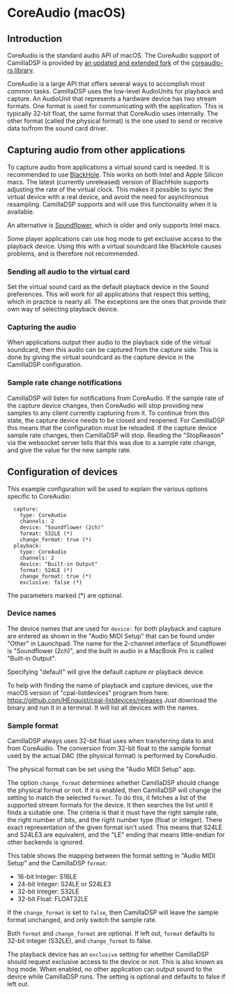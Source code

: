 # CoreAudio (macOS)

## Introduction
CoreAudio is the standard audio API of macOS. 
The CoreAudio support of CamillaDSP is provided by [an updated and extended fork](https://github.com/HEnquist/coreaudio-rs) of the [coreaudio-rs library](https://github.com/RustAudio/coreaudio-rs). 

CoreAudio is a large API that offers several ways to accomplish most common tasks. CamillaDSP uses the low-level AudioUnits for playback and capture. An AudioUnit that represents a hardware device has two stream formats. One format is used for communicating with the application. This is typically 32-bit float, the same format that CoreAudio uses internally. The other format (called the physical format) is the one used to send or receive data to/from the sound card driver. 

## Capturing audio from other applications

To capture audio from applications a virtual sound card is needed. 
It is recommended to use [BlackHole](https://github.com/ExistentialAudio/BlackHole).
This works on both Intel and Apple Silicon macs.
The latest (currently unreleased) version of BlachHole supports adjusting the rate of the virtual clock.
This makes it possible to sync the virtual device with a real device, and avoid the need for asynchronous resampling.
CamillaDSP supports and will use this functionality when it is available.

An alternative is [Soundflower](https://github.com/mattingalls/Soundflower), which is older and only supports Intel macs.

Some player applications can use hog mode to get exclusive access to the playback device. Using this with a virtual soundcard like BlackHole causes problems, and is therefore not recommended.

### Sending all audio to the virtual card
Set the virtual sound card as the default playback device in the Sound preferences. This will work for all applications that respect this setting, which in practice is nearly all. The exceptions are the ones that provide their own way of selecting playback device.

### Capturing the audio
When applications output their audio to the playback side of the virtual soundcard, then this audio can be captured from the capture side.
This is done by giving the virtual soundcard as the capture device in the CamillaDSP configuration.

### Sample rate change notifications
CamillaDSP will listen for notifications from CoreAudio. If the sample rate of the capture device changes, then CoreAudio will stop providing new samples to any client currently capturing from it. To continue from this state, the capture device needs to be closed and reopened. For CamillaDSP this means that the configuration must be reloaded. If the capture device sample rate changes, then CamillaDSP will stop. Reading the "StopReason" via the websocket server tells that this was due to a sample rate change, and give the value for the new sample rate.

## Configuration of devices

This example configuration will be used to explain the various options specific to CoreAudio:
```
  capture:
    type: CoreAudio
    channels: 2
    device: "Soundflower (2ch)"
    format: S32LE (*)
    change_format: true (*)
  playback:
    type: CoreAudio
    channels: 2
    device: "Built-in Output"
    format: S24LE (*)
    change_format: true (*)
    exclusive: false (*)
```
The parameters marked (*) are optional.

### Device names
The device names that are used for `device:` for both playback and capture are entered as shown in the "Audio MIDI Setup" that can be found under "Other" in Launchpad. 
The name for the 2-channel interface of Soundflower is "Soundflower (2ch)", and the built in audio in a MacBook Pro is called "Built-in Output".

Specifying "default" will give the default capture or playback device.

To help with finding the name of playback and capture devices, use the macOS version of "cpal-listdevices" program from here: https://github.com/HEnquist/cpal-listdevices/releases
Just download the binary and run it in a terminal. It will list all devices with the names.

### Sample format
CamillaDSP always uses 32-bit float uses when transferring data to and from CoreAudio. The conversion from 32-bit float to the sample format used by the actual DAC (the physical format) is performed by CoreAudio.

The physical format can be set using the "Audio MIDI Setup" app.

The option `change_format` determines whether CamillaDSP should change the physical format or not. If it is enabled, then CamillaDSP will change the setting to match the selected `format`. 
To do this, it fetches a list of the supported stream formats for the device. 
It then searches the list until it finds a suitable one. 
The criteria is that it must have the right sample rate, the right number of bits, 
and the right number type (float or integer). 
There exact representation of the given format isn't used. 
This means that S24LE and S24LE3 are equivalent, and the "LE" ending that means 
little-endian for other backends is ignored.

This table shows the mapping between the format setting in "Audio MIDI Setup" and the CamillaDSP `format`:
- 16-bit Integer: S16LE
- 24-bit Integer: S24LE or S24LE3
- 32-bit Integer: S32LE
- 32-bit Float: FLOAT32LE

If the `change_format` is set to `false`, then CamillaDSP will leave the sample format unchanged, and only switch the sample rate.

Both `format` and `change_format` are optional. If left out, `format` defaults to 32-bit integer (S32LE), and `change_format` to false.

The playback device has an `exclusive` setting for whether CamillaDSP should request exclusive
access to the device or not. This is also known as hog mode. When enabled, no other application 
can output sound to the device while CamillaDSP runs. The setting is optional and defaults to false if left out.